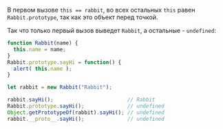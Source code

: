 
В первом вызове `this == rabbit`, во всех остальных `this` равен `Rabbit.prototype`, так как это объект перед точкой.

Так что только первый вызов выведет `Rabbit`, а остальные - `undefined`:

```js run
function Rabbit(name) {
  this.name = name;
}
Rabbit.prototype.sayHi = function() {
  alert( this.name );
}

let rabbit = new Rabbit("Rabbit");

rabbit.sayHi();                        // Rabbit
Rabbit.prototype.sayHi();              // undefined
Object.getPrototypeOf(rabbit).sayHi(); // undefined
rabbit.__proto__.sayHi();              // undefined
```
